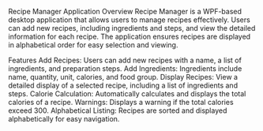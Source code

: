 Recipe Manager Application
Overview
Recipe Manager is a WPF-based desktop application that allows users to manage recipes effectively. Users can add new recipes,
including ingredients and steps, and view the detailed information for each recipe. 
The application ensures recipes are displayed in alphabetical order for easy selection and viewing.

Features
Add Recipes: Users can add new recipes with a name, a list of ingredients, and preparation steps.
Add Ingredients: Ingredients include name, quantity, unit, calories, and food group.
Display Recipes: View a detailed display of a selected recipe, including a list of ingredients and steps.
Calorie Calculation: Automatically calculates and displays the total calories of a recipe.
Warnings: Displays a warning if the total calories exceed 300.
Alphabetical Listing: Recipes are sorted and displayed alphabetically for easy navigation.
